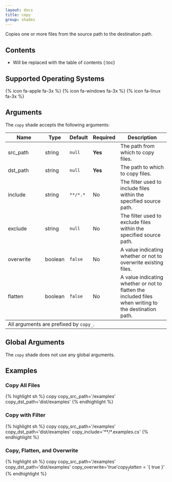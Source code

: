 ```yaml
---
layout: docs
title: copy
group: shades
---
```


Copies one or more files from the source path to the destination path.

## Contents

* Will be replaced with the table of contents
{:toc}

## Supported Operating Systems

{% icon fa-apple fa-3x %} {% icon fa-windows fa-3x %} {% icon fa-linux fa-3x %}

## Arguments

The `copy` shade accepts the following arguments:

<div class="table-responsive">
    <table class="table table-bordered table-striped">
    <thead>
        <tr>
            <th style="width:100px;">Name</th>
            <th style="width:50px;">Type</th>
            <th style="width:50px;">Default</th>
            <th style="width:25px;">Required</th>
            <th>Description</th>
        </tr>
    </thead>
    <tbody>
        <tr>
            <td>src_path</td>
            <td>string</td>
            <td><code>null</code></td>
            <td><strong>Yes</strong></td>
            <td>The path from which to copy files.</td>
        </tr>
        <tr>
            <td>dst_path</td>
            <td>string</td>
            <td><code>null</code></td>
            <td><strong>Yes</strong></td>
            <td>The path to which to copy files.</td>
        </tr>
        <tr>
            <td>include</td>
            <td>string</td>
            <td><code>**/*.*</code></td>
            <td>No</td>
            <td>The filter used to include files within the specified source path.</td>
        </tr>
        <tr>
            <td>exclude</td>
            <td>string</td>
            <td><code>null</code></td>
            <td>No</td>
            <td>The filter used to exclude files within the specified source path.</td>
        </tr>
        <tr>
            <td>overwrite</td>
            <td>boolean</td>
            <td><code>false</code></td>
            <td>No</td>
            <td>A value indicating whether or not to overwrite existing files.</td>
        </tr>
        <tr>
            <td>flatten</td>
            <td>boolean</td>
            <td><code>false</code></td>
            <td>No</td>
            <td>A value indicating whether or not to flatten the included files when writing to the destination path.</td>
        </tr>
    </tbody>
    <tfooter>
        <tr>
            <td colspan="5">All arguments are prefixed by <code>copy_</code>.</td>
        </tr>
    </tfooter>
    </table>
</div>

## Global Arguments

The `copy` shade does not use any global arguments.

## Examples

### Copy All Files

{% highlight sh %}
copy copy_src_path='/examples' copy_dst_path='dist/examples'
{% endhighlight %}

### Copy with Filter

{% highlight sh %}
copy copy_src_path='/examples' copy_dst_path='dist/examples' copy_include='**/*.examples.cs'
{% endhighlight %}

### Copy, Flatten, and Overwrite

{% highlight sh %}
copy copy_src_path='/examples' copy_dst_path='dist/examples' copy_overwrite='${ true }' copy_flatten='${ true }'
{% endhighlight %}
